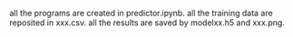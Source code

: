 all the programs are created in predictor.ipynb.
all the training data are reposited in xxx.csv.
all the results are saved by modelxx.h5 and xxx.png.
